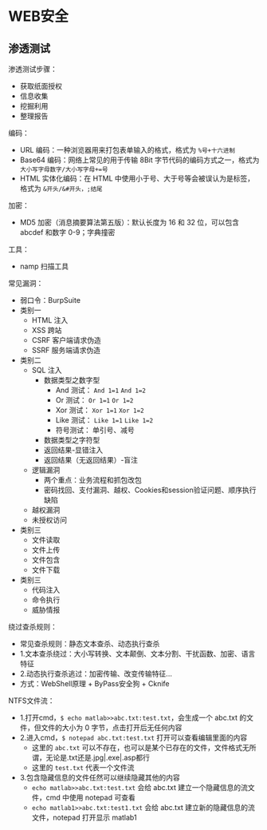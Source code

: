 # WEB安全

## 渗透测试

渗透测试步骤：
- 获取纸面授权
- 信息收集
- 挖掘利用
- 整理报告

编码：
- URL 编码：一种浏览器用来打包表单输入的格式，格式为 `%号+十六进制`
- Base64 编码：网络上常见的用于传输 8Bit 字节代码的编码方式之一，格式为 `大小写字母数字/大小写字母+=号`
- HTML 实体化编码：在 HTML 中使用小于号、大于号等会被误认为是标签，格式为 `&开头/&#开头，;结尾`

加密：
- MD5 加密（消息摘要算法第五版）：默认长度为 16 和 32 位，可以包含 abcdef 和数字 0-9；字典撞密

工具：
- namp 扫描工具

常见漏洞：
- 弱口令：BurpSuite
- 类别一
    - HTML 注入
    - XSS 跨站
    - CSRF 客户端请求伪造
    - SSRF 服务端请求伪造
- 类别二
    - SQL 注入
        - 数据类型之数字型
            - And 测试： `And 1=1` `And 1=2`
            - Or 测试： `Or 1=1` `Or 1=2`
            - Xor 测试： `Xor 1=1` `Xor 1=2`
            - Like 测试： `Like 1=1` `Like 1=2`
            - 符号测试： 单引号、减号
        - 数据类型之字符型
        - 返回结果-显错注入
        - 返回结果（无返回结果）-盲注
    - 逻辑漏洞
        - 两个重点：业务流程和抓包改包
        - 密码找回、支付漏洞、越权、Cookies和session验证问题、顺序执行缺陷
    - 越权漏洞
    - 未授权访问
- 类别三
    - 文件读取
    - 文件上传
    - 文件包含
    - 文件下载
- 类别三
    - 代码注入
    - 命令执行
    - 威胁情报

绕过查杀规则：
- 常见查杀规则：静态文本查杀、动态执行查杀
- 1.文本查杀绕过：大小写转换、文本颠倒、文本分割、干扰函数、加密、语言特征
- 2.动态执行查杀逃过：加密传输、改变传输特征...
- 方式：WebShell原理 + ByPass安全狗 + Cknife

NTFS文件流：
- 1.打开cmd，`$ echo matlab>>abc.txt:test.txt`，会生成一个 abc.txt 的文件，但文件的大小为 0 字节，点击打开后无任何内容
- 2.进入cmd，`$ notepad abc.txt:test.txt` 打开可以查看编辑里面的内容
    - 这里的 `abc.txt` 可以不存在，也可以是某个已存在的文件，文件格式无所谓，无论是.txt还是.jpg|.exe|.asp都行
    - 这里的 `test.txt` 代表一个文件流
- 3.包含隐藏信息的文件任然可以继续隐藏其他的内容
    - `echo matlab>>abc.txt:test.txt` 会给 abc.txt 建立一个隐藏信息的流文件，cmd 中使用 notepad 可查看
    - `echo matlab1>>abc.txt:test1.txt` 会给 abc.txt 建立新的隐藏信息的流文件，notepad 打开显示 matlab1










